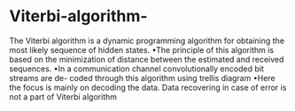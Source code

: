 # Viterbi-algorithm-
The Viterbi algorithm is a dynamic programming algorithm for obtaining
the most likely sequence of hidden states.
•The principle of this algorithm is based on the minimization of distance
between the estimated and received sequences.
•In a communication channel convolutionally encoded bit streams are de-
coded through this algorithm using trellis diagram
•Here the focus is mainly on decoding the data. Data recovering in case of
error is not a part of Viterbi algorithm
